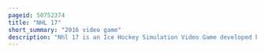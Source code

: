 ```yaml
---
pageid: 50752374
title: "NHL 17"
short_summary: "2016 video game"
description: "Nhl 17 is an Ice Hockey Simulation Video Game developed by Ea Canada and published by ea Sports. It is the 26th Installment in the Nhl Game Series and was released for the Playstation 4 and Xbox One consoles in September 2016."
---
```

